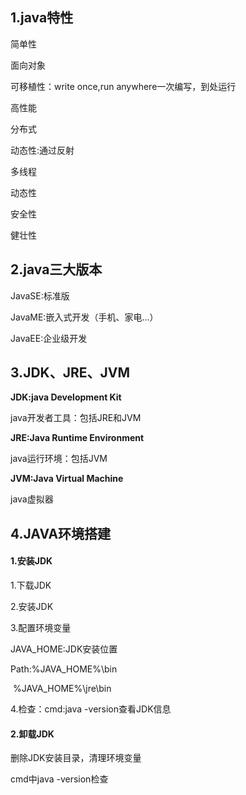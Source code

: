 ## 1.java特性

简单性

面向对象

可移植性：write once,run anywhere一次编写，到处运行

高性能

分布式

动态性:通过反射

多线程

动态性

安全性

健壮性

## 2.java三大版本

JavaSE:标准版

JavaME:嵌入式开发（手机、家电...）

JavaEE:企业级开发

## 3.JDK、JRE、JVM

**JDK:java Development Kit**

java开发者工具：包括JRE和JVM

**JRE:Java Runtime Environment**

java运行环境：包括JVM

**JVM:Java Virtual Machine**

java虚拟器



## 4.JAVA环境搭建

#### 1.安装JDK

1.下载JDK

2.安装JDK

3.配置环境变量

JAVA_HOME:JDK安装位置

Path:%JAVA_HOME%\bin

​          %JAVA_HOME%\jre\bin

4.检查：cmd:java -version查看JDK信息

#### 2.卸载JDK

删除JDK安装目录，清理环境变量

cmd中java -version检查